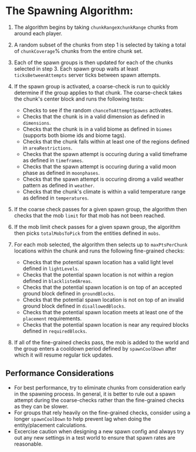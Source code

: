 # The Spawning Algorithm:

1. The algorithm begins by taking `chunkRange`x`chunkRange` chunks from around each player.
2. A random subset of the chunks from step 1 is selected by taking a total of `chunkCoverage`% chunks from the entire chunk set.
3. Each of the spawn groups is then updated for each of the chunks selected in step 3. Each spawn group waits at least `ticksBetweenAttempts` server ticks between spawn attempts. 
4. If the spawn group is activated, a coarse-check is run to quickly determine if the group applies to that chunk. The coarse-check takes the chunk's center block and runs the following tests:
   - Checks to see if the random `chanceToAttemptSpawns` activates.
   - Checks that the chunk is in a valid dimension as defined in `dimensions`. 
   - Checks that the chunk is in a valid biome as defined in `biomes` (supports both biome ids and biome tags).
   - Checks that the chunk falls within at least one of the regions defined in `areaRestrictions`.
   - Checks that the spawn attempt is occuring during a valid timeframe as defined in `timeframes`.
   - Checks that the spawn attempt is occuring during a valid moon phase as defined in `moonphases`.
   - Checks that the spawn attempt is occuring diromg a valid weather pattern as defined in `weather`.
   - Checks that the chunk's climate is within a valid temperature range as defined in `temperatures`.
                     
5. If the coarse check passes for a given spawn group, the algorithm then checks that the mob `limit` for that mob has not been reached.
6. If the mob limit check passes for a given spawn group, the algorithm then picks `totalMobsToPick` from the entities defined in `mobs`.
7. For each mob selected, the algorithm then selects up to `maxPtsPerChunk` locations within the chunk and runs the following fine-grained checks:
   - Checks that the potential spawn location has a valid light level defined in `lightLevels`.
   - Checks that the potential spawn location is not within a region defined in `blacklistedAreas`.
   - Checks that the potential spawn location is on top of an accepted ground block defined in `groundBlocks`.
   - Checks that the potential spawn location is not on top of an invalid ground block defined in `disallowedBlocks`.
   - Checks that the potential spawn location meets at least one of the `placement` requirements.
   - Checks that the potential spawn location is near any required blocks defined in `requiredBlocks`.
  
8. If all of the fine-grained checks pass, the mob is added to the world and the group enters a cooldown period defined by `spawnCoolDown` after which it will resume regular tick updates.


## Performance Considerations

- For best performance, try to eliminate chunks from consideration early in the spawning process. In general, it is better to rule out a spawn attempt during the coarse-checks rather than the fine-grained checks as they can be slower.
- For groups that rely heavily on the fine-grained checks, consider using a longer `spawnCoolDown` to help prevent lag when doing the entity/placement calculations. 
- Excercise caution when designing a new spawn config and always try out any new settings in a test world to ensure that spawn rates are reasonable.


